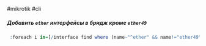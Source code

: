 #mikrotik #cli 
##### Добавить `ether` интерфейсы в бридж кроме `ether49`
```r
 :foreach i in=[/interface find where (name~"^ether" && name!="ether49")] do={/interface bridge port add interface=$i bridge=bridge.ceha}
```
